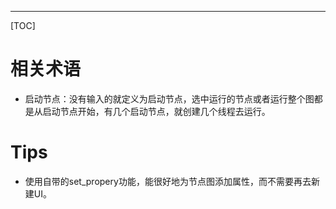 
---

[TOC]

# 相关术语

- 启动节点：没有输入的就定义为启动节点，选中运行的节点或者运行整个图都是从启动节点开始，有几个启动节点，就创建几个线程去运行。


# Tips

- 使用自带的set_propery功能，能很好地为节点图添加属性，而不需要再去新建UI。